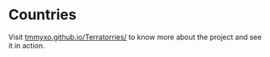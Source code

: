 # Countries

Visit [tmmyxo.github.io/Terratorries/](tmmyxo.github.io/Terratorries/) to know more about the project and see it in action.
